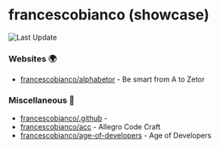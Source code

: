 # francescobianco (showcase)
![Last Update](https://img.shields.io/badge/Last%20Update-2025--01--12%2008%3A19%3A09%20UTC-blue)
###  Websites :earth_africa:
* [francescobianco/alphabetor](https://github.com/francescobianco/alphabetor)  - Be smart from A to Zetor
###  Miscellaneous :briefcase:
* [francescobianco/.github](https://github.com/francescobianco/.github)  - 
* [francescobianco/acc](https://github.com/francescobianco/acc)  - Allegro Code Craft
* [francescobianco/age-of-developers](https://github.com/francescobianco/age-of-developers)  - Age of Developers
